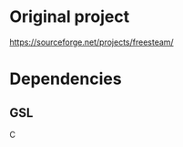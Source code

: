 Original project
================

https://sourceforge.net/projects/freesteam/

Dependencies
============

GSL
---

C

